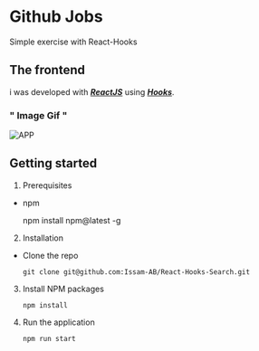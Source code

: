 # Github Jobs 
Simple exercise with React-Hooks

## The frontend
i was developed with [**_ReactJS_**](https://reactjs.org/) using [**_Hooks_**](https://fr.reactjs.org/docs/hooks-intro.html).

### "  Image Gif  " ###
![APP](https://user-images.githubusercontent.com/63882261/88569428-5585dd80-d032-11ea-8d2e-08daedc592ba.gif)

## Getting started 
1.  Prerequisites

- npm

    npm install npm@latest -g

2. Installation

- Clone the repo

      git clone git@github.com:Issam-AB/React-Hooks-Search.git

3. Install NPM packages

       npm install

4. Run the application

       npm run start

 
